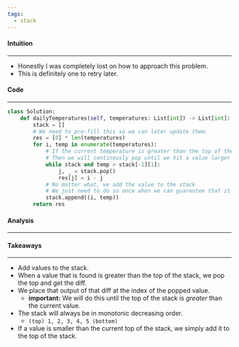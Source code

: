```yaml
---
tags:
  - stack
---
```


#### Intuition
---
- Honestly I was completely lost on how to approach this problem.
- This is definitely one to retry later.

#### Code
---
```python
class Solution:
	def dailyTemperatures(self, temperatures: List[int]) -> List[int]:
		stack = []
		# We need to pre-fill this so we can later update them.
		res = [0] * len(temperatures)
		for i, temp in enumerate(temperatures):
			# If the current temperature is greater than the top of the stack
			# Then we will continously pop until we hit a value larger than current
			while stack and temp > stack[-1][1]:
				j, _ = stack.pop()
				res[j] = i - j
			# No matter what, we add the value to the stack
            # We just need to do so once when we can guarentee that it's the smallest
			stack.append((i, temp))  
		return res	
```

#### Analysis
---
#### Takeaways
---
- Add values to the stack. 
- When a value that is found is greater than the top of the stack, we pop the top and get the diff.
- We place that output of that diff at the index of the popped value.
	- **important:** We will do this until the top of the stack is _greater_ than the current value.
- The stack will always be in monotonic decreasing order.
	- `(top) 1, 2, 3, 4, 5 (bottom)`
- If a value is smaller than the current top of the stack, we simply add it to the top of the stack.